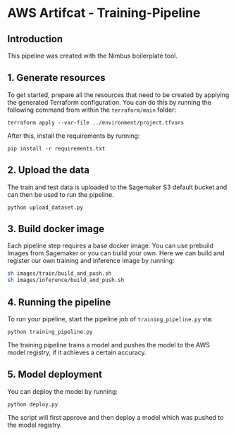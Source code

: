 # AWS Artifcat - Training-Pipeline

## Introduction

This pipeline was created with the Nimbus boilerplate tool. 

## 1. Generate resources

To get started, prepare all the resources that need to be created by applying the generated Terraform configuration. You can do this by running the following command from within the `terraform/main` folder:
```
terraform apply --var-file ../environment/project.tfvars
```

After this, install the requirements by running:
```
pip install -r requirements.txt
```

## 2. Upload the data
The train and test data is uploaded to the Sagemaker S3 default bucket and can then be used to run the pipeline.
```
python upload_dataset.py
```

## 3. Build docker image

Each pipeline step requires a base docker image. You can use prebuild Images from Sagemaker or you can build your own. Here we can build and register our own training and inference image by running:

```bash
sh images/train/build_and_push.sh
sh images/inference/build_and_push.sh
```

## 4. Running the pipeline

To run your pipeline, start the pipeline job of `training_pipeline.py` via:
```
python training_pipeline.py
```

The training pipeline trains a model and pushes the model to the AWS model registry, if it achieves a certain accuracy.

## 5. Model deployment

You can deploy the model by running:
```
python deploy.py
```

The script will first approve and then deploy a model which was pushed to the model registry. 

